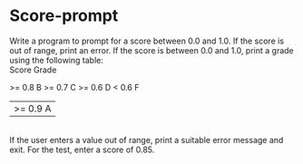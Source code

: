 # Score-prompt

Write a program to prompt for a score between 0.0 and 1.0. If the score is out of range, print an error. If the score is between 0.0 and 1.0, print a grade using the following table:
<br>
Score Grade
<br>
<table>
  <tr> <td> >= 0.9 A </td></tr>
  <tr> >= 0.8 B</tr>
  <tr> >= 0.7 C</tr>
  <tr> >= 0.6 D</tr>
  <tr> < 0.6 F</tr>
</table>
  <br>
If the user enters a value out of range, print a suitable error message and exit. For the test, enter a score of 0.85.

